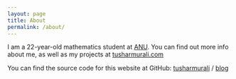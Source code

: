 ```yaml
---
layout: page
title: About
permalink: /about/
---
```


I am a 22-year-old mathematics student at [ANU](https://anu.edu.au). You can find out more info about me, as well as my projects at [tusharmurali.com](https://tusharmurali.com/)

You can find the source code for this website at GitHub:
[tusharmurali][tusharmurali-organization] /
[blog](https://github.com/tusharmurali/blog)


[tusharmurali-organization]: https://github.com/tusharmurali
